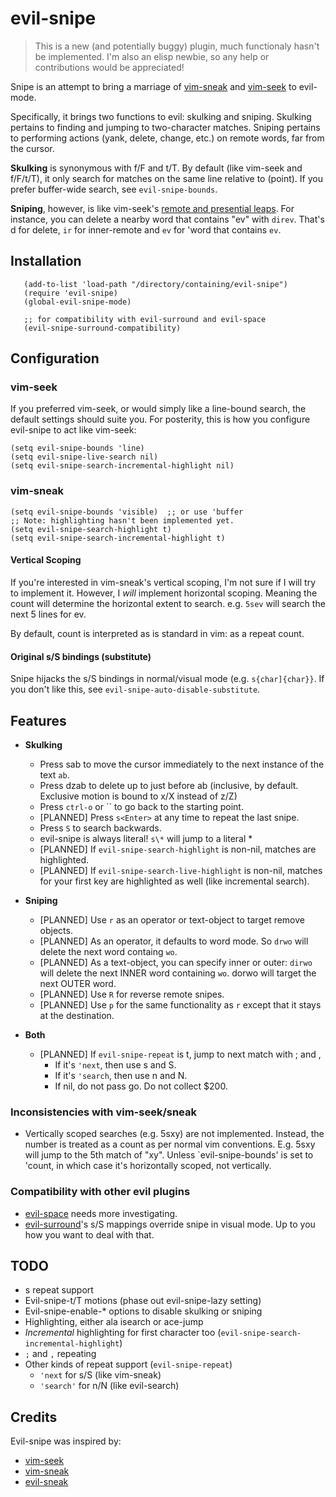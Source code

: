# evil-snipe

> This is a new (and potentially buggy) plugin, much functionaly hasn't be
> implemented. I'm also an elisp newbie, so any help or contributions would be
> appreciated!

Snipe is an attempt to bring a marriage of
[vim-sneak](https://github.com/justinmk/vim-sneak) and
[vim-seek](https://github.com/goldfeld/vim-seek) to evil-mode.

Specifically, it brings two functions to evil: skulking and sniping. Skulking
pertains to finding and jumping to two-character matches. Sniping pertains to
performing actions (yank, delete, change, etc.) on remote words, far from the
cursor.

**Skulking** is synonymous with f/F and t/T. By default (like vim-seek and f/F/t/T),
it only search for matches on the same line relative to (point). If you
prefer buffer-wide search, see `evil-snipe-bounds`.

**Sniping**, however, is like vim-seek's
[remote and presential leaps](https://github.com/goldfeld/vim-seek#leaping-motions).
For instance, you can delete a nearby word that contains "ev" with `direv`.
That's d for delete, `ir` for inner-remote and `ev` for 'word that contains
`ev`.

<!-- You can turn either off by setting either `evil-snipe-enable-skulking` and -->
<!-- `evil-snipe-enable-sniping` to nil. -->

## Installation

```elisp
   (add-to-list 'load-path "/directory/containing/evil-snipe")
   (require 'evil-snipe)
   (global-evil-snipe-mode)

   ;; for compatibility with evil-surround and evil-space
   (evil-snipe-surround-compatibility)
```

## Configuration

### vim-seek

If you preferred vim-seek, or would simply like a line-bound search, the default
settings should suite you. For posterity, this is how you configure evil-snipe
to act like vim-seek:

    (setq evil-snipe-bounds 'line)
    (setq evil-snipe-live-search nil)
    (setq evil-snipe-search-incremental-highlight nil)


### vim-sneak

    (setq evil-snipe-bounds 'visible)  ;; or use 'buffer
    ;; Note: highlighting hasn't been implemented yet.
    (setq evil-snipe-search-highlight t)
    (setq evil-snipe-search-incremental-highlight t)

#### Vertical Scoping

If you're interested in vim-sneak's vertical scoping, I'm not sure if I will try
to implement it. However, I *will* implement horizontal scoping. Meaning the
count will determine the horizontal extent to search. e.g. `5sev` will search
the next 5 lines for ev.

By default, count is interpreted as is standard in vim: as a repeat count.

#### Original s/S bindings (substitute)

Snipe hijacks the s/S bindings in normal/visual mode (e.g. `s{char]{char}}`. If
you don't like this, see `evil-snipe-auto-disable-substitute`.

## Features

* **Skulking**
  * Press sab to move the cursor immediately to the next instance of
    the text `ab`.
  * Press dzab to delete up to just before ab (inclusive, by default. Exclusive
    motion is bound to x/X instead of z/Z)
  * Press `ctrl-o` or \`\` to go back to the starting point.
  * [PLANNED] Press `s<Enter>` at any time to repeat the last snipe.
  * Press `S` to search backwards.
  * evil-snipe is always literal! `s\*` will jump to a literal \*
  * [PLANNED] If `evil-snipe-search-highlight` is non-nil, matches are
    highlighted.
  * [PLANNED] If `evil-snipe-search-live-highlight` is non-nil, matches for your
    first key are highlighted as well (like incremental search).

* **Sniping**
  * [PLANNED] Use `r` as an operator or text-object to target remove objects.
  * [PLANNED] As an operator, it defaults to word mode. So `drwo` will delete the
    next word containg `wo`.
  * [PLANNED] As a text-object, you can specify inner or outer: `dirwo` will
    delete the next INNER word containing `wo`. dorwo will target the next OUTER
    word.
  * [PLANNED] Use `R` for reverse remote snipes.
  * [PLANNED] Use `p` for the same functionality as `r` except that it stays at the
    destination.

* **Both**
  * [PLANNED] If `evil-snipe-repeat` is t, jump to next match with ; and ,
    * If it's `'next`, then use s and S.
    * If it's `'search`, then use n and N.
    * If nil, do not pass go. Do not collect $200.

### Inconsistencies with vim-seek/sneak

* Vertically scoped searches (e.g. 5sxy) are not implemented. Instead,
  the number is treated as a count as per normal vim conventions. E.g.
  5sxy will jump to the 5th match of "xy". Unless `evil-snipe-bounds' is
  set to 'count, in which case it's horizontally scoped, not vertically.

### Compatibility with other evil plugins

* [evil-space](https://github.com/linktohack/evil-space) needs more investigating.
* [evil-surround](https://github.com/timcharper/evil-surround)'s s/S mappings
  override snipe in visual mode. Up to you how you want to deal with that.

## TODO

* s<enter> repeat support
* Evil-snipe-t/T motions (phase out evil-snipe-lazy setting)
* Evil-snipe-enable-* options to disable skulking or sniping
* Highlighting, either ala isearch or ace-jump
* *Incremental* highlighting for first character too
  (`evil-snipe-search-incremental-highlight`)
* `;` and `,` repeating
* Other kinds of repeat support (`evil-snipe-repeat`)
  * `'next` for s/S (like vim-sneak)
  * `'search'` for n/N (like evil-search)

## Credits

Evil-snipe was inspired by:

* [vim-seek](https://github.com/goldfeld/vim-seek)
* [vim-sneak](https://github.com/justinmk/vim-sneak)
* [evil-sneak](https://github.com/AshleyMoni/evil-sneak)
